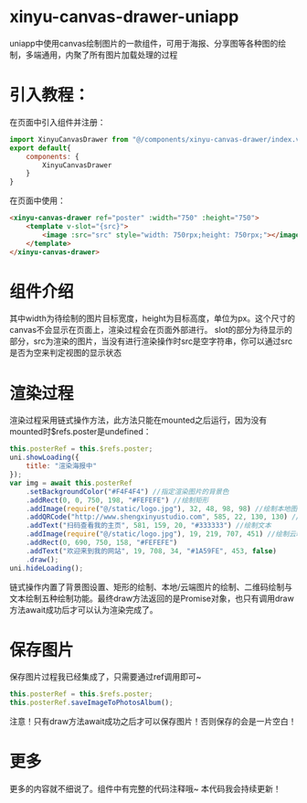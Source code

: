 # xinyu-canvas-drawer-uniapp
uniapp中使用canvas绘制图片的一款组件，可用于海报、分享图等各种图的绘制，多端通用，内聚了所有图片加载处理的过程

# 引入教程：
在页面中引入组件并注册：
```js
import XinyuCanvasDrawer from "@/components/xinyu-canvas-drawer/index.vue";
export default{
	components: {
		XinyuCanvasDrawer
	}
}
```
在页面中使用：
```html
<xinyu-canvas-drawer ref="poster" :width="750" :height="750">
	<template v-slot="{src}">
		<image :src="src" style="width: 750rpx;height: 750rpx;"></image>
	</template>
</xinyu-canvas-drawer>
```

# 组件介绍
其中width为待绘制的图片目标宽度，height为目标高度，单位为px。这个尺寸的canvas不会显示在页面上，渲染过程会在页面外部进行。
slot的部分为待显示的部分，src为渲染的图片，当没有进行渲染操作时src是空字符串，你可以通过src是否为空来判定视图的显示状态

# 渲染过程
渲染过程采用链式操作方法，此方法只能在mounted之后运行，因为没有mounted时$refs.poster是undefined：
```js
this.posterRef = this.$refs.poster;
uni.showLoading({
	title: "渲染海报中"
});
var img = await this.posterRef
	.setBackgroundColor("#F4F4F4") //指定渲染图片的背景色
	.addRect(0, 0, 750, 198, "#FEFEFE") //绘制矩形
	.addImage(require("@/static/logo.jpg"), 32, 48, 98, 98) //绘制本地图片
	.addQRCode("http://www.shengxinyustudio.com", 585, 22, 130, 130) //绘制二维码（不要太长否则会扫不出来）
	.addText("扫码查看我的主页", 581, 159, 20, "#333333") //绘制文本
	.addImage(require("@/static/logo.jpg"), 19, 219, 707, 451) //绘制云端图片时第一个参数直接传云端图片地址即可，不需要require。注意不要跨域
	.addRect(0, 690, 750, 158, "#FEFEFE")
	.addText("欢迎来到我的网站", 19, 708, 34, "#1A59FE", 453, false)
	.draw();
uni.hideLoading();
```
链式操作内置了背景图设置、矩形的绘制、本地/云端图片的绘制、二维码绘制与文本绘制五种绘制功能。最终draw方法返回的是Promise对象，也只有调用draw方法await成功后才可以认为渲染完成了。

# 保存图片
保存图片过程我已经集成了，只需要通过ref调用即可~
```js
this.posterRef = this.$refs.poster;
this.posterRef.saveImageToPhotosAlbum();
```
注意！只有draw方法await成功之后才可以保存图片！否则保存的会是一片空白！

# 更多
更多的内容就不细说了。组件中有完整的代码注释哦~ 本代码我会持续更新！